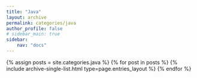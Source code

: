 ```yaml
---
title: "Java"
layout: archive
permalink: categories/java
author_profile: false
# sidebar_main: true
sidebar:
    nav: "docs"
---
```


{% assign posts = site.categories.java %}
{% for post in posts %} {% include archive-single-list.html type=page.entries_layout %} {% endfor %}